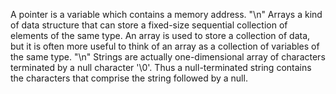 A pointer is a variable which contains a memory address.
"\n"
Arrays a kind of data structure that can store a fixed-size sequential collection of elements of the same type. An array is used to store a collection of data, but it is often more useful to think of an array as a collection of variables of the same type.
"\n"
Strings are actually one-dimensional array of characters terminated by a null character '\0'. Thus a null-terminated string contains the characters that comprise the string followed by a null.